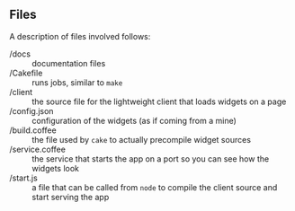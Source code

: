 ## Files

A description of files involved follows:

<dl>
    <dt>/docs</dt>
    <dd>documentation files</dd>
    <dt>/Cakefile</dt>
    <dd>runs jobs, similar to <code>make</code></dd>
    <dt>/client</dt>
    <dd>the source file for the lightweight client that loads widgets on a page</dd>
    <dt>/config.json</dt>
    <dd>configuration of the widgets (as if coming from a mine)</dd>
    <dt>/build.coffee</dt>
    <dd>the file used by <code>cake</code> to actually precompile widget sources</dd>
    <dt>/service.coffee</dt>
    <dd>the service that starts the app on a port so you can see how the widgets look</dd>
    <dt>/start.js</dt>
    <dd>a file that can be called from <code>node</code> to compile the client source and start serving the app</dd>
</dl>